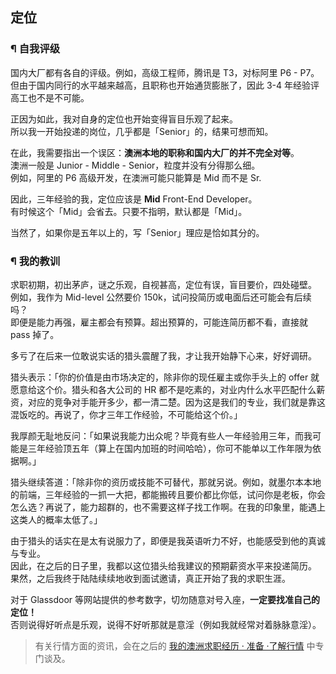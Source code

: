 ## 定位

### ¶ 自我评级

国内大厂都有各自的评级。例如，高级工程师，腾讯是 T3，对标阿里 P6 - P7。  
但由于国内同行的水平越来越高，且职称也开始通货膨胀了，因此 3-4 年经验评高工也不是不可能。

正因为如此，我对自身的定位也开始变得盲目乐观了起来。  
所以我一开始投递的岗位，几乎都是「Senior」的，结果可想而知。

在此，我需要指出一个误区：**澳洲本地的职称和国内大厂的并不完全对等**。  
澳洲一般是 Junior - Middle - Senior，粒度并没有分得那么细。  
例如，阿里的 P6 高级开发，在澳洲可能只能算是 Mid 而不是 Sr.

因此，三年经验的我，定位应该是 **Mid** Front-End Developer。  
有时候这个「Mid」会省去。只要不指明，默认都是「Mid」。

当然了，如果你是五年以上的，写「Senior」理应是恰如其分的。

### ¶ 我的教训

求职初期，初出茅庐，谜之乐观，自视甚高，定位有误，盲目要价，四处碰壁。  
例如，我作为 Mid-level 公然要价 150k，试问投简历或电面后还可能会有后续吗？  
即便是能力再强，雇主都会有预算。超出预算的，可能连简历都不看，直接就 pass 掉了。

多亏了在后来一位敢说实话的猎头震醒了我，才让我开始静下心来，好好调研。

猎头表示：「你的价值是由市场决定的，除非你的现任雇主或你手头上的 offer 就愿意给这个价。猎头和各大公司的 HR 都不是吃素的，对业内什么水平匹配什么薪资，对应的竞争对手能开多少，都一清二楚。因为这是我们的专业，我们就是靠这混饭吃的。再说了，你才三年工作经验，不可能给这个价。」

我厚颜无耻地反问：「如果说我能力出众呢？毕竟有些人一年经验用三年，而我可能是三年经验顶五年（算上在国内加班的时间哈哈），你可不能单以工作年限为依据啊。」

猎头继续答道：「除非你的资历或技能不可替代，那就另说。例如，就墨尔本本地的前端，三年经验的一抓一大把，都能搬砖且要价都比你低，试问你是老板，你会怎么选？再说了，能力超群的，也不需要这样子找工作啊。在我的印象里，能遇上这类人的概率太低了。」

由于猎头的话实在是太有说服力了，即便是我英语听力不好，也能感受到他的真诚与专业。  
因此，在之后的日子里，我都以这位猎头给我建议的预期薪资水平来投递简历。  
果然，之后我终于陆陆续续地收到面试邀请，真正开始了我的求职生涯。

对于 Glassdoor 等网站提供的参考数字，切勿随意对号入座，**一定要找准自己的定位！**  
否则说得好听点是乐观，说得不好听那就是意淫（例如我就经常对着脉脉意淫）。

> 有关行情方面的资讯，会在之后的 [我的澳洲求职经历 · 准备 ·了解行情](TODO:link) 中专门谈及。
